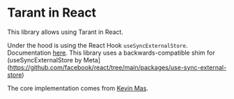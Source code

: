 # Tarant in React

This library allows using Tarant in React.

Under the hood is using the React Hook `useSyncExternalStore`. Documentation [here](https://beta.reactjs.org/reference/react/useSyncExternalStore). This library uses a backwards-compatible shim for (useSyncExternalStore by Meta](https://github.com/facebook/react/tree/main/packages/use-sync-external-store)

The core implementation comes from [Kevin Mas](https://gist.github.com/kmruiz/).
